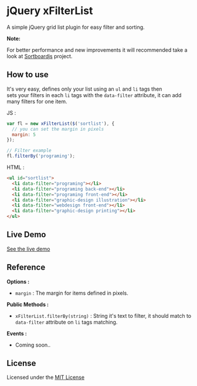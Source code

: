 # jQuery xFilterList

A simple jQuery grid list plugin for easy filter and sorting.

**Note:** 

For better performance and new improvements it will recommended take a look at  [Sortboardjs](https://github.com/joseluisq/sortboardjs) project.

## How to use

It's very easy, defines only your list using an `ul` and `li` tags then <br/>
sets your filters in each `li` tags with the `data-filter` attribute, it can add many filters for one item.

JS :
```js
var fl = new xFilterList($('sortlist'), {
  // you can set the margin in pixels
  margin: 5
});

// Filter example
fl.filterBy('programing');
```

HTML :
```html
<ul id="sortlist">
  <li data-filter="programing"></li>
  <li data-filter="programing back-end"></li>
  <li data-filter="programing front-end"></li>
  <li data-filter="graphic-design illustration"></li>
  <li data-filter="webdesign front-end"></li>
  <li data-filter="graphic-design printing"></li>
</ul>
```

## Live Demo

[See the live demo](http://goo.gl/5cY8M1)

## Reference
**Options :**

  * `margin` : The margin for items defined in pixels.

**Public Methods :**
    
  * `xFilterList.filterBy(string)` : String it's text to filter, it should match to `data-filter` attribute on `li` tags matching.
    
**Events :**

  * Coming soon..

## License
Licensed under the [MIT License](http://opensource.org/licenses/MIT)
